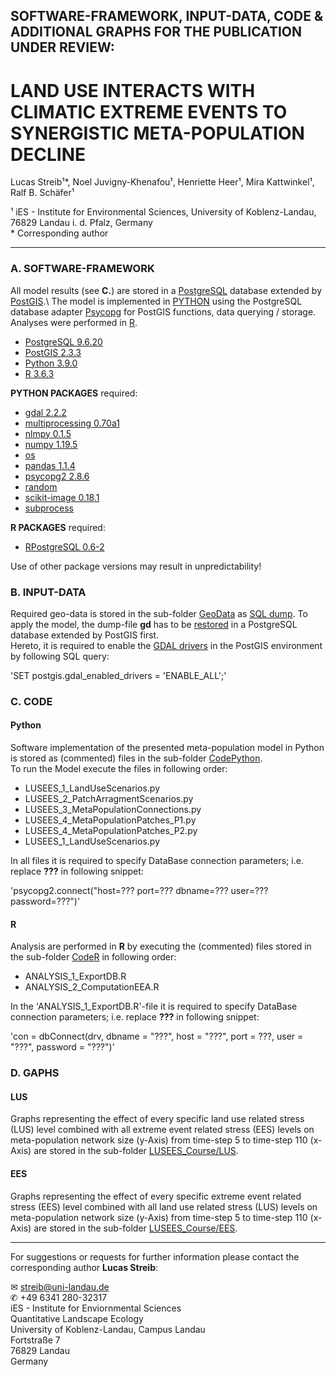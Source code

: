 
## SOFTWARE-FRAMEWORK, INPUT-DATA, CODE & ADDITIONAL GRAPHS FOR THE PUBLICATION UNDER REVIEW:

# LAND USE INTERACTS WITH CLIMATIC EXTREME EVENTS TO SYNERGISTIC META-POPULATION DECLINE

Lucas Streib¹*, Noel Juvigny-Khenafou¹, Henriette Heer¹, Mira Kattwinkel¹, Ralf B. Schäfer¹

¹ iES - Institute for Environmental Sciences, University of Koblenz-Landau, 76829 Landau i. d. Pfalz, Germany\
\* Corresponding author

-----

### A. SOFTWARE-FRAMEWORK

All model results (see **C.**) are stored in a [PostgreSQL](https://www.postgresql.org/) database extended by [PostGIS](https://postgis.net/).\ 
The model is implemented in [PYTHON](https://www.python.org/) using the PostgreSQL database adapter [Psycopg](http://initd.org/psycopg/docs/index.html) for PostGIS functions, data querying / storage.\
Analyses were performed in [R](https://www.r-project.org/).

- [PostgreSQL 9.6.20](https://www.postgresql.org/docs/9.6/release-9-6-20.html)
- [PostGIS 2.3.3](https://postgis.net/2017/07/01/postgis-2.3.3/)
- [Python 3.9.0](https://www.python.org/downloads/release/python-390/)
- [R 3.6.3](https://cran.r-project.org/src/base/R-3/)

**PYTHON PACKAGES** required: 
- [gdal 2.2.2](https://pypi.org/project/pygdal/)
- [multiprocessing 0.70a1](https://pypi.org/project/multiprocess/)
- [nlmpy 0.1.5](https://pypi.org/project/nlmpy/)
- [numpy 1.19.5](https://pypi.org/project/numpy/)
- [os](https://docs.python.org/3/library/os.html)
- [pandas 1.1.4](https://pandas.pydata.org/)
- [psycopg2 2.8.6](https://pypi.org/project/psycopg2/)
- [random](https://docs.python.org/3/library/random.html)
- [scikit-image 0.18.1](http://scikit-image.org/docs/dev/api/skimage.graph.html) 
- [subprocess](https://docs.python.org/3/library/subprocess.html)

**R PACKAGES** required: 
- [RPostgreSQL 0.6-2](https://cran.r-project.org/web/packages/RPostgreSQL/index.html)

Use of other package versions may result in unpredictability!

### B. INPUT-DATA

Required geo-data is stored in the sub-folder [GeoData](https://github.com/luclucky/LUSEES/tree/main/GeoData) as [SQL dump](https://www.postgresql.org/docs/9.6/backup.html). 
To apply the model, the dump-file **gd** has to be [restored](https://www.postgresql.org/docs/9.6/app-pgrestore.html) in a PostgreSQL database extended by PostGIS first.\
Hereto, it is required to enable the [GDAL drivers](https://postgis.net/docs/postgis_gdal_enabled_drivers.html) in the PostGIS environment by following SQL query:

'SET postgis.gdal_enabled_drivers = 'ENABLE_ALL';'

### C. CODE

#### Python

Software implementation of the presented meta-population model in Python is stored as (commented) files in the sub-folder [CodePython](https://github.com/luclucky/LUSEES/tree/main/CodePython).\
To run the Model execute the files in following order:

- LUSEES_1_LandUseScenarios.py 
- LUSEES_2_PatchArragmentScenarios.py
- LUSEES_3_MetaPopulationConnections.py
- LUSEES_4_MetaPopulationPatches_P1.py
- LUSEES_4_MetaPopulationPatches_P2.py
- LUSEES_1_LandUseScenarios.py

In all files it is required to specify DataBase connection parameters; i.e. replace **???** in following snippet:

'psycopg2.connect("host=??? port=??? dbname=??? user=??? password=???")' 

#### R

Analysis are performed in **R** by executing the (commented) files stored in the sub-folder [CodeR](https://github.com/luclucky/LUSEES/tree/main/CodeR) in following order:

- ANALYSIS_1_ExportDB.R
- ANALYSIS_2_ComputationEEA.R

In the 'ANALYSIS_1_ExportDB.R'-file it is required to specify DataBase connection parameters; i.e. replace **???** in following snippet:

'con = dbConnect(drv, dbname = "???", host = "???", port = ???, user = "???", password = "???")'

### D. GAPHS

#### LUS

Graphs representing the effect of every specific land use related stress (LUS) level combined with all extreme event related stress (EES) levels on meta-population network size (y-Axis) from time-step 5 to time-step 110 (x-Axis) are stored in the sub-folder [LUSEES_Course/LUS](https://github.com/luclucky/LUSEES/tree/main/Graphs/LUSEES_Course/LUS).

#### EES

Graphs representing the effect of every specific extreme event related stress (EES) level combined with all land use related stress (LUS) levels on meta-population network size (y-Axis) from time-step 5 to time-step 110 (x-Axis) are stored in the sub-folder [LUSEES_Course/EES](https://github.com/luclucky/LUSEES/tree/main/Graphs/LUSEES_Course/EES).

-----

For suggestions or requests for further information please contact the corresponding author **Lucas Streib**:

&#9993; streib@uni-landau.de\
&#9990; +49 6341 280-32317\
iES - Institute for Enviornmental Sciences\
Quantitative Landscape Ecology\
University of Koblenz-Landau, Campus Landau\
Fortstraße 7\
76829 Landau\
Germany
